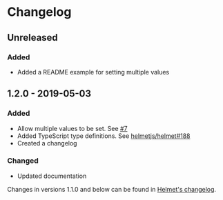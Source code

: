 # Changelog

## Unreleased
### Added
- Added a README example for setting multiple values

## 1.2.0 - 2019-05-03
### Added
- Allow multiple values to be set. See [#7](https://github.com/helmetjs/referrer-policy/issues/7)
- Added TypeScript type definitions. See [helmetjs/helmet#188](https://github.com/helmetjs/helmet/issues/188)
- Created a changelog

### Changed
- Updated documentation

Changes in versions 1.1.0 and below can be found in [Helmet's changelog](https://github.com/helmetjs/helmet/blob/master/CHANGELOG.md).

